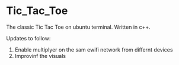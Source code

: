 # Tic_Tac_Toe
The classic Tic Tac Toe on ubuntu terminal.
Written in c++.

Updates to follow:
1. Enable multiplyer on the sam ewifi network from differnt devices
2. Improvinf the visuals
